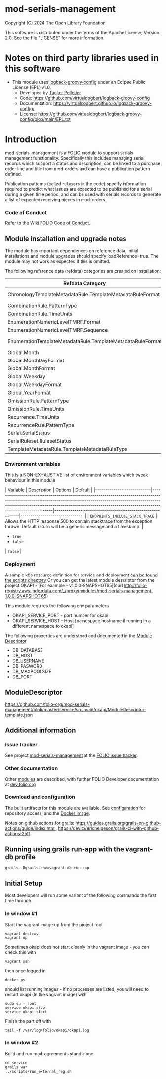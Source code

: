 # mod-serials-management

Copyright (C) 2024 The Open Library Foundation

This software is distributed under the terms of the Apache License,
Version 2.0. See the file "[LICENSE](LICENSE)" for more information.

# Notes on third party libraries used in this software
* This module uses [logback-groovy-config](https://github.com/virtualdogbert/logback-groovy-config) under an Eclipse Public License (EPL) v1.0.
  * Developed by [Tucker Pelletier](https://github.com/virtualdogbert)
  * Code: https://github.com/virtualdogbert/logback-groovy-config
  * Documentation: https://virtualdogbert.github.io/logback-groovy-config/
  * License: https://github.com/virtualdogbert/logback-groovy-config/blob/main/EPL.txt

# Introduction

mod-serials-management is a FOLIO module to support serials management functionality. Specifically this includes managing serial records which support a status and description, can be linked to a purchase order line and title from mod-orders and can have a publication pattern defined.

Publication patterns (called `rulesets` in the code) specify information required to predict what issues are expected to be published for a serial during a given time period, and can be used with serials records to generate a list of expected receiving pieces in mod-orders.

### Code of Conduct

Refer to the Wiki [FOLIO Code of Conduct](https://wiki.folio.org/display/COMMUNITY/FOLIO+Code+of+Conduct).

## Module installation and upgrade notes

The module has important dependences on reference data. initial installations and module upgrades should specify loadReference=true. The module may not work as expected if this is omitted.

The following reference data (refdata) categories are created on installation:

| Refdata Category | URL for values |
| --- | --- |
|ChronologyTemplateMetadataRule.TemplateMetadataRuleFormat|/serials-management/refdata/ChronologyTemplateMetadataRule/TemplateMetadataRuleFormat|
|CombinationRule.PatternType|/serials-management/refdata/CombinationRule/PatternType|
|CombinationRule.TimeUnits|/serials-management/refdata/CombinationRule/TimeUnits|
|EnumerationNumericLevelTMRF.Format|/serials-management/refdata/EnumerationNumericLevelTMRF/Format|
|EnumerationNumericLevelTMRF.Sequence|/serials-management/refdata/EnumerationNumericLevelTMRF/Sequence|
|EnumerationTemplateMetadataRule.TemplateMetadataRuleFormat|/serials-management/refdata/EnumerationTemplateMetadataRule/TemplateMetadataRuleFormat|
|Global.Month|/serials-management/refdata/Global/Month|
|Global.MonthDayFormat|/serials-management/refdata/Global/MonthDayFormat|
|Global.MonthFormat|/serials-management/refdata/Global/MonthFormat|
|Global.Weekday|/serials-management/refdata/Global/Weekday|
|Global.WeekdayFormat|/serials-management/refdata/Global/WeekdayFormat|
|Global.YearFormat|/serials-management/refdata/Global/YearFormat|
|OmissionRule.PatternType|/serials-management/refdata/OmissionRule/PatternType|
|OmissionRule.TimeUnits|/serials-management/refdata/OmissionRule/TimeUnits|
|Recurrence.TimeUnits|/serials-management/refdata/Recurrence/TimeUnits|
|RecurrenceRule.PatternType|/serials-management/refdata/RecurrenceRule/PatternType|
|Serial.SerialStatus|/serials-management/refdata/Serial/SerialStatus|
|SerialRuleset.RulesetStatus|/serials-management/refdata/SerialRuleset/RulesetStatus|
|TemplateMetadataRule.TemplateMetadataRuleType|/serials-management/refdata/TemplateMetadataRule/TemplateMetadataRuleType|

### Environment variables
This is a NON-EXHAUSTIVE list of environment variables which tweak behaviour in this module

| Variable                   | Description                                                                                                                                                                                                                                                          | Options                                                    | Default                       |
|----------------------------|----------------------------------------------------------------------------------------------------------------------------------------------------------------------------------------------------------------------------------------------------------------------|------------------------------------------------------------|-------------------------------|                               |
| `ENDPOINTS_INCLUDE_STACK_TRACE` | Allows the HTTP response 500 to contain stacktrace from the exception thrown. Default return will be a generic message and a timestamp.                                                                                                                             | <ul><li>`true`</li><li>`false`</li></ul>                                                     | `false`                       |

### Deployment

A sample k8s resource definition for service and deployment [can be found the scripts directory](https://github.com/folio-org/mod-serials-management/blob/master/scripts/k8s_deployment_template.yaml)
Or you can get the latest module descriptor from the project OKAPI - [For example - v1.0.0-SNAPSHOT65](curl http://folio-registry.aws.indexdata.com/_/proxy/modules/mod-serials-management-1.0.0-SNAPSHOT.65)

This module requires the following env parameters
* OKAPI_SERVICE_PORT - port number for okapi
* OKAPI_SERVICE_HOST - Host [namespace.hostname if running in a different namespace to okapi]

The following properties are understood and documented in the [Module Descriptor](https://github.com/folio-org/mod-serials-management/blob/master/service/src/main/okapi/ModuleDescriptor-template.json)
* DB_DATABASE
* DB_HOST
* DB_USERNAME
* DB_PASWORD
* DB_MAXPOOLSIZE
* DB_PORT

## ModuleDescriptor

https://github.com/folio-org/mod-serials-management/blob/master/service/src/main/okapi/ModuleDescriptor-template.json

## Additional information

### Issue tracker

See project [mod-serials-management](https://folio-org.atlassian.net/browse/MODSER)
at the [FOLIO issue tracker](https://dev.folio.org/guidelines/issue-tracker/).

### Other documentation

Other [modules](https://dev.folio.org/source-code/#server-side) are described,
with further FOLIO Developer documentation at [dev.folio.org](https://dev.folio.org/)

### Download and configuration

The built artifacts for this module are available.
See [configuration](https://dev.folio.org/download/artifacts) for repository access,
and the [Docker image](https://hub.docker.com/r/folioci/mod-serials-management).

Notes on github actions for grails: https://guides.grails.org/grails-on-github-actions/guide/index.html, https://dev.to/erichelgeson/grails-ci-with-github-actions-25ff

## Running using grails run-app with the vagrant-db profile

    grails -Dgrails.env=vagrant-db run-app


## Initial Setup

Most developers will run some variant of the following commands the first time through

### In window #1

Start the vagrant image up from the project root

    vagrant destroy
    vagrant up

Sometimes okapi does not start cleanly in the vagrant image - you can check this with

    vagrant ssh

then once logged in

    docker ps

should list running images - if no processes are listed, you will need to restart okapi (In the vagrant image) with

    sudo su - root
    service okapi stop
    service okapi start

Finish the part off with

    tail -f /var/log/folio/okapi/okapi.log

### In window #2

Build and run mod-agreements stand alone

    cd service
    grails war
    ../scripts/run_external_reg.sh
